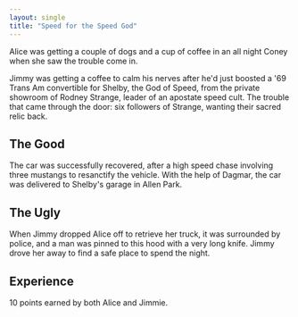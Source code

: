 ```yaml
---
layout: single
title: "Speed for the Speed God"
---
```


Alice was getting a couple of dogs and a cup of coffee in an all night Coney
when she saw the trouble come in.

Jimmy was getting a coffee to calm his nerves after he'd just boosted a '69
Trans Am convertible for Shelby, the God of Speed, from the private showroom of
Rodney Strange, leader of an apostate speed cult.  The trouble that came
through the door: six followers of Strange, wanting their sacred relic back.


## The Good

The car was successfully recovered, after a high speed chase involving three
mustangs to resanctify the vehicle.  With the help of Dagmar, the car was
delivered to Shelby's garage in Allen Park.

## The Ugly

When Jimmy dropped Alice off to retrieve her truck, it was surrounded by police, and a man was pinned to this hood with a very long knife.  Jimmy drove her away to find a safe place to spend the night.

## Experience

10 points earned by both Alice and Jimmie.
